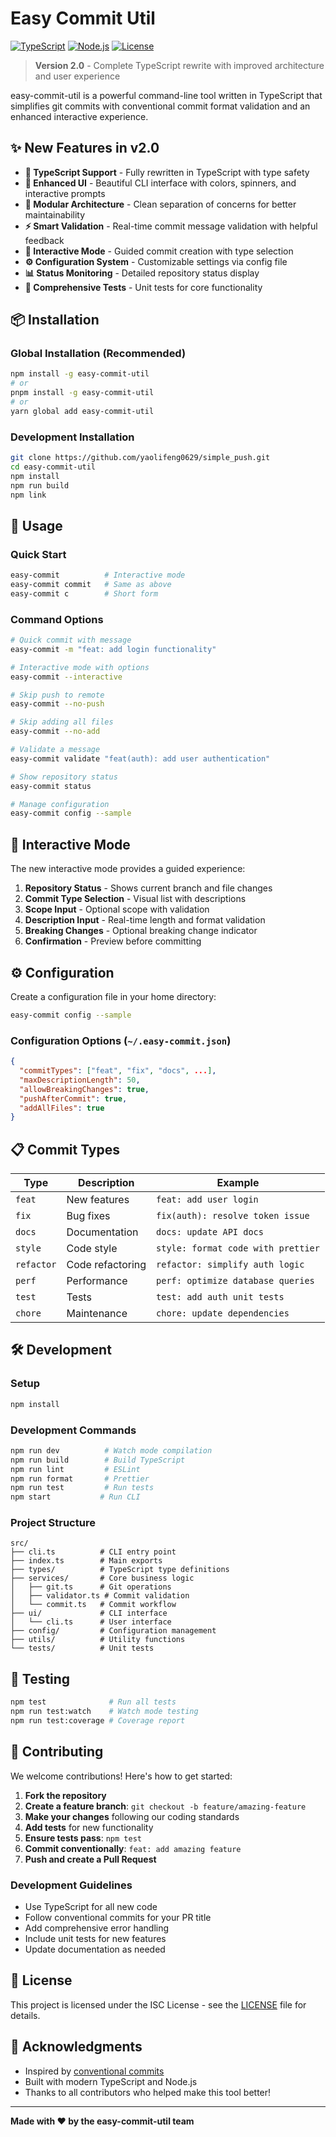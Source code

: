 # Easy Commit Util

[![TypeScript](https://img.shields.io/badge/TypeScript-5.0-blue.svg)](https://typescriptlang.org)
[![Node.js](https://img.shields.io/badge/Node.js-%3E%3D16-green.svg)](https://nodejs.org)
[![License](https://img.shields.io/badge/license-ISC-blue.svg)](LICENSE)

> **Version 2.0** - Complete TypeScript rewrite with improved architecture and user experience

easy-commit-util is a powerful command-line tool written in TypeScript that simplifies git commits with conventional commit format validation and an enhanced interactive experience.

## ✨ New Features in v2.0

- **🚀 TypeScript Support** - Fully rewritten in TypeScript with type safety
- **🎨 Enhanced UI** - Beautiful CLI interface with colors, spinners, and interactive prompts
- **🔧 Modular Architecture** - Clean separation of concerns for better maintainability
- **⚡ Smart Validation** - Real-time commit message validation with helpful feedback
- **🎯 Interactive Mode** - Guided commit creation with type selection
- **⚙️ Configuration System** - Customizable settings via config file
- **📊 Status Monitoring** - Detailed repository status display
- **🧪 Comprehensive Tests** - Unit tests for core functionality

## 📦 Installation

### Global Installation (Recommended)
```bash
npm install -g easy-commit-util
# or
pnpm install -g easy-commit-util
# or
yarn global add easy-commit-util
```

### Development Installation
```bash
git clone https://github.com/yaolifeng0629/simple_push.git
cd easy-commit-util
npm install
npm run build
npm link
```

## 🚀 Usage

### Quick Start
```bash
easy-commit          # Interactive mode
easy-commit commit   # Same as above
easy-commit c        # Short form
```

### Command Options
```bash
# Quick commit with message
easy-commit -m "feat: add login functionality"

# Interactive mode with options
easy-commit --interactive

# Skip push to remote
easy-commit --no-push

# Skip adding all files
easy-commit --no-add

# Validate a message
easy-commit validate "feat(auth): add user authentication"

# Show repository status
easy-commit status

# Manage configuration
easy-commit config --sample
```

## 🎯 Interactive Mode

The new interactive mode provides a guided experience:

1. **Repository Status** - Shows current branch and file changes
2. **Commit Type Selection** - Visual list with descriptions
3. **Scope Input** - Optional scope with validation
4. **Description Input** - Real-time length and format validation
5. **Breaking Changes** - Optional breaking change indicator
6. **Confirmation** - Preview before committing

## ⚙️ Configuration

Create a configuration file in your home directory:

```bash
easy-commit config --sample
```

### Configuration Options (`~/.easy-commit.json`)
```json
{
  "commitTypes": ["feat", "fix", "docs", ...],
  "maxDescriptionLength": 50,
  "allowBreakingChanges": true,
  "pushAfterCommit": true,
  "addAllFiles": true
}
```

## 📋 Commit Types

| Type | Description | Example |
|------|-------------|---------|
| `feat` | New features | `feat: add user login` |
| `fix` | Bug fixes | `fix(auth): resolve token issue` |
| `docs` | Documentation | `docs: update API docs` |
| `style` | Code style | `style: format code with prettier` |
| `refactor` | Code refactoring | `refactor: simplify auth logic` |
| `perf` | Performance | `perf: optimize database queries` |
| `test` | Tests | `test: add auth unit tests` |
| `chore` | Maintenance | `chore: update dependencies` |

## 🛠️ Development

### Setup
```bash
npm install
```

### Development Commands
```bash
npm run dev          # Watch mode compilation
npm run build        # Build TypeScript
npm run lint         # ESLint
npm run format       # Prettier
npm run test         # Run tests
npm start           # Run CLI
```

### Project Structure
```
src/
├── cli.ts          # CLI entry point
├── index.ts        # Main exports
├── types/          # TypeScript type definitions
├── services/       # Core business logic
│   ├── git.ts      # Git operations
│   ├── validator.ts # Commit validation
│   └── commit.ts   # Commit workflow
├── ui/             # CLI interface
│   └── cli.ts      # User interface
├── config/         # Configuration management
├── utils/          # Utility functions
└── tests/          # Unit tests
```

## 🧪 Testing

```bash
npm test              # Run all tests
npm run test:watch    # Watch mode testing
npm run test:coverage # Coverage report
```

## 🤝 Contributing

We welcome contributions! Here's how to get started:

1. **Fork the repository**
2. **Create a feature branch**: `git checkout -b feature/amazing-feature`
3. **Make your changes** following our coding standards
4. **Add tests** for new functionality
5. **Ensure tests pass**: `npm test`
6. **Commit conventionally**: `feat: add amazing feature`
7. **Push and create a Pull Request**

### Development Guidelines
- Use TypeScript for all new code
- Follow conventional commits for your PR title
- Add comprehensive error handling
- Include unit tests for new features
- Update documentation as needed

## 📄 License

This project is licensed under the ISC License - see the [LICENSE](LICENSE) file for details.

## 🙌 Acknowledgments

- Inspired by [conventional commits](https://www.conventionalcommits.org/)
- Built with modern TypeScript and Node.js
- Thanks to all contributors who helped make this tool better!

---

**Made with ❤️ by the easy-commit-util team**
